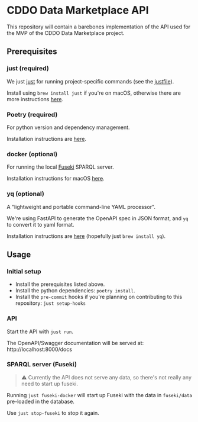 # CDDO Data Marketplace API
This repository will contain a barebones implementation of the API used for the MVP of the CDDO Data Marketplace project.

## Prerequisites

### just (required)
We just [just](https://github.com/casey/just) for running project-specific commands (see the [justfile](justfile)). 

Install using `brew install just` if you're on macOS, otherwise there are more instructions [here](https://github.com/casey/just#packages).

### Poetry (required)
For python version and dependency management.

Installation instructions are [here](https://python-poetry.org/docs/#installing-with-the-official-installer).

### docker (optional)
For running the local [Fuseki](https://jena.apache.org/documentation/fuseki2/) SPARQL server.

Installation instructions for macOS [here](https://docs.docker.com/desktop/install/mac-install/).

### yq (optional)
A "lightweight and portable command-line YAML processor". 

We're using FastAPI to generate the OpenAPI spec in JSON format, and `yq` to convert it to yaml format.

Installation instructions are [here](https://github.com/mikefarah/yq/#install) (hopefully just `brew install yq`).

## Usage
### Initial setup
-  Install the prerequisites listed above.
-  Install the python dependencies: `poetry install`.
-  Install the `pre-commit` hooks if you're planning on contributing to this repository: `just setup-hooks`

### API
Start the API with `just run`.

The OpenAPI/Swagger documentation will be served at: http://localhost:8000/docs

### SPARQL server (Fuseki)
> :warning: Currently the API does not serve any data, so there's not really any need to start up fuseki.

Running `just fuseki-docker` will start up Fuseki with the data in `fuseki/data` pre-loaded in the database.

Use `just stop-fuseki` to stop it again.
